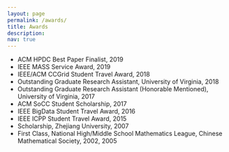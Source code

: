 ```yaml
---
layout: page
permalink: /awards/
title: Awards
description:
nav: true
---
```



- ACM HPDC Best Paper Finalist, 2019
- IEEE MASS Service Award, 2019
- IEEE/ACM CCGrid Student Travel Award, 2018
- Outstanding Graduate Research Assistant, University of Virginia, 2018
- Outstanding Graduate Research Assistant (Honorable Mentioned), University of Virginia, 2017
- ACM SoCC Student Scholarship, 2017
- IEEE BigData Student Travel Award, 2016
- IEEE ICPP Student Travel Award, 2015
- Scholarship, Zhejiang University, 2007
- First Class, National High/Middle School Mathematics League, Chinese Mathematical Society, 2002, 2005